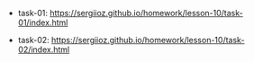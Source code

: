 * task-01:
https://sergiioz.github.io/homework/lesson-10/task-01/index.html

* task-02: 
https://sergiioz.github.io/homework/lesson-10/task-02/index.html
